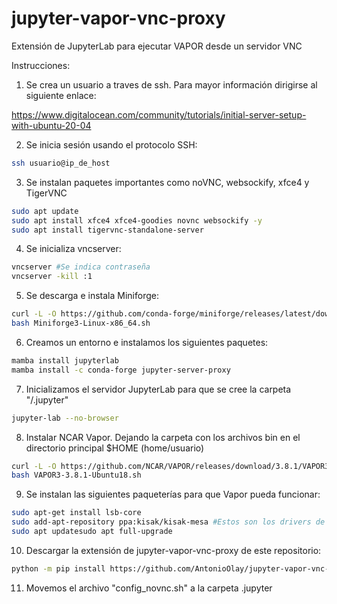 # jupyter-vapor-vnc-proxy
Extensión de JupyterLab para ejecutar VAPOR desde un servidor VNC

Instrucciones:

1. Se crea un usuario a traves de ssh. Para mayor información dirigirse al siguiente enlace:
   
https://www.digitalocean.com/community/tutorials/initial-server-setup-with-ubuntu-20-04

2. Se inicia sesión usando el protocolo SSH:
```bash
ssh usuario@ip_de_host
```
3. Se instalan paquetes importantes como noVNC, websockify, xfce4 y TigerVNC
```bash
sudo apt update
sudo apt install xfce4 xfce4-goodies novnc websockify -y
sudo apt install tigervnc-standalone-server
```
4. Se inicializa vncserver:
```bash
vncserver #Se indica contraseña
vncserver -kill :1
```
5. Se descarga e instala Miniforge:
```bash
curl -L -O https://github.com/conda-forge/miniforge/releases/latest/download/Miniforge3-Linux-x86_64.sh
bash Miniforge3-Linux-x86_64.sh
```
6. Creamos un entorno e instalamos los siguientes paquetes:
```bash
mamba install jupyterlab
mamba install -c conda-forge jupyter-server-proxy
```
7. Inicializamos el servidor JupyterLab para que se cree la carpeta "/.jupyter"
```bash
jupyter-lab --no-browser
```   
8. Instalar NCAR Vapor. Dejando la carpeta con los archivos bin en el directorio principal $HOME (home/usuario)
```bash
curl -L -O https://github.com/NCAR/VAPOR/releases/download/3.8.1/VAPOR3-3.8.1-Ubuntu18.sh
bash VAPOR3-3.8.1-Ubuntu18.sh
```
9. Se instalan las siguientes paqueterías para que Vapor pueda funcionar:
```bash
sudo apt-get install lsb-core
sudo add-apt-repository ppa:kisak/kisak-mesa #Estos son los drivers de la tarjeta grafica "AMD" que actualizan OpenGL. Para el fabricante "NVIDIA" deben buscarse los drivers correspondientes.
sudo apt updatesudo apt full-upgrade
```
10. Descargar la extensión de jupyter-vapor-vnc-proxy de este repositorio:
```bash
python -m pip install https://github.com/AntonioOlay/jupyter-vapor-vnc-proxy/archive/refs/tags/v0.0.1.tar.gz
```
11. Movemos el archivo "config_novnc.sh" a la carpeta .jupyter
